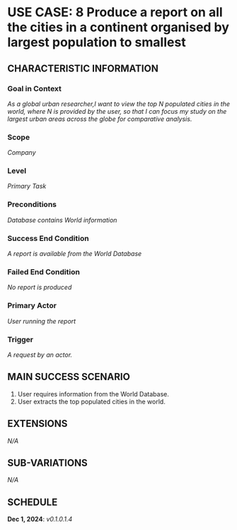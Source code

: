 # USE CASE: 8 Produce a report on all the cities in a continent organised by largest population to smallest

## CHARACTERISTIC INFORMATION

### Goal in Context

*As a global urban researcher,I want to view the top N populated cities in the world, where N is provided by the user, so that I can focus my study on the largest urban areas across the globe for comparative analysis.*

### Scope

*Company*

### Level

*Primary Task*

### Preconditions

*Database contains World information*

### Success End Condition

*A report is available from the World Database*

### Failed End Condition

*No report is produced*

### Primary Actor

*User running the report*

### Trigger

*A request by an actor.*

## MAIN SUCCESS SCENARIO

1. User requires information from the World Database.
2. User extracts the top populated cities in the world.

## EXTENSIONS

*N/A*

## SUB-VARIATIONS

*N/A*

## SCHEDULE

**Dec 1, 2024**: *v0.1.0.1.4*